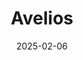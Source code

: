 ---  
layout: startup_page  
title: "Avelios"  
id: "avelios.com"  
permalink: "/aveliosavelios.com02062025/"  
website: "https://avelios.com/"  
funding_round: "Series A"  
funding_amount: "$31M"  
investors: "Sequoia, High-Tech Gründerfonds, Revent, individual investors"  
about: "Avelios is building a new end-to-end operating system for healthcare, leveraging AI and cloud services to replace legacy hospital systems. The startup's mission is to modernize healthcare infrastructure with a modular approach, enabling more efficient administrative functions and better data management for AI applications."  
markets: "Healthtech, AI, Medical, Information Technology, Software"  
hq: "Munich, Bavaria, Germany"  
founded_year: "2020"  
linkedin: "https://www.linkedin.com/company/avelios-medical"  
twitter: "https://twitter.com/aveliosmed"  
instagram: ""  
facebook: ""  
crunchbase: "https://www.crunchbase.com/organization/veios-medical"  
pitchbook: "https://pitchbook.com/profiles/company/482623-75"  

date_display: "06-Feb-2025"  
date: "2025-02-06"

# SEO Optimization  
meta_title: "Avelios - Series A Funding ($31M)"  
meta_description: "Avelios, Avelios is building a new end-to-end operating system for healthcare, leveraging AI and cloud services to replace legacy hospital systems. The startup..."  
meta_keywords: "Avelios, Healthtech, AI, Medical, Information Technology, Software, Series A funding"  
canonical_url: "https://startup.projectstartups.com/aveliosavelios.com02062025/"  
---